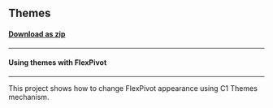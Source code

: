 ## Themes
#### [Download as zip](https://minhaskamal.github.io/DownGit/#/home?url=https://github.com/GrapeCity/ComponentOne-WinForms-Samples/tree/master/NetFramework\FlexPivot\VB\Themes)
____
#### Using themes with FlexPivot
____
This project shows how to change FlexPivot appearance using C1 Themes mechanism. 